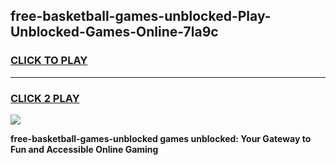 
## free-basketball-games-unblocked-Play-Unblocked-Games-Online-7la9c
<h3>
<a href="https://premium76.site?title=free-basketball-games-unblocked&ref=24A">CLICK TO PLAY</a></h3>
<hr>

<h3>
<a href="https://premium76.site?title=free-basketball-games-unblocked&ref=24A">CLICK 2 PLAY</a>
  
</h3>

<a href="https://premium76.site?title=free-basketball-games-unblocked&ref=24A"><img src="https://clearcache.store/games.png"></a>


**free-basketball-games-unblocked games unblocked: Your Gateway to Fun and Accessible Online Gaming**
